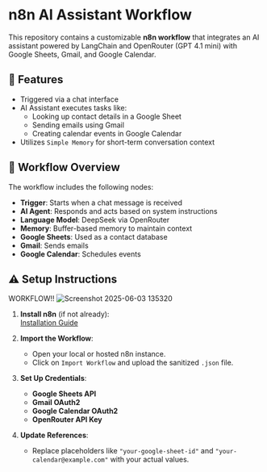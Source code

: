 # n8n AI Assistant Workflow

This repository contains a customizable **n8n workflow** that integrates an AI assistant powered by LangChain and OpenRouter (GPT 4.1 mini) with Google Sheets, Gmail, and Google Calendar.

## 🧠 Features

- Triggered via a chat interface
- AI Assistant executes tasks like:
  - Looking up contact details in a Google Sheet
  - Sending emails using Gmail
  - Creating calendar events in Google Calendar
- Utilizes `Simple Memory` for short-term conversation context

## 📁 Workflow Overview

The workflow includes the following nodes:
- **Trigger**: Starts when a chat message is received
- **AI Agent**: Responds and acts based on system instructions
- **Language Model**: DeepSeek via OpenRouter
- **Memory**: Buffer-based memory to maintain context
- **Google Sheets**: Used as a contact database
- **Gmail**: Sends emails
- **Google Calendar**: Schedules events

## ⚠️ Setup Instructions
WORKFLOW!!
![Screenshot 2025-06-03 135320](https://github.com/user-attachments/assets/68a58b37-7d4f-4fa7-a160-828172f5a781)


1. **Install n8n** (if not already):  
   [Installation Guide](https://docs.n8n.io/hosting/installation/)

2. **Import the Workflow**:
   - Open your local or hosted n8n instance.
   - Click on `Import Workflow` and upload the sanitized `.json` file.

3. **Set Up Credentials**:
   - **Google Sheets API**
   - **Gmail OAuth2**
   - **Google Calendar OAuth2**
   - **OpenRouter API Key**

4. **Update References**:
   - Replace placeholders like `"your-google-sheet-id"` and `"your-calendar@example.com"` with your actual values.


